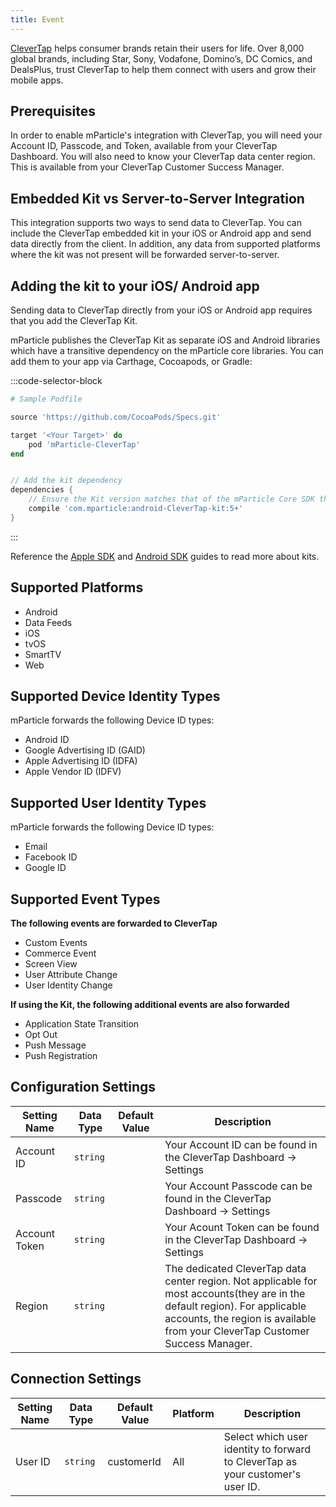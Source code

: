 ```yaml
---
title: Event
---
```


[CleverTap](https://www.clevertap.com/) helps consumer brands retain their users for life. Over 8,000 global brands, including Star, Sony, Vodafone, Domino’s, DC Comics, and DealsPlus, trust CleverTap to help them connect with users and grow their mobile apps.

## Prerequisites

In order to enable mParticle's integration with CleverTap, you will need your Account ID, Passcode, and Token, available from your CleverTap Dashboard. You will also need to know your CleverTap data center region. This is available from your CleverTap Customer Success Manager. 

## Embedded Kit vs Server-to-Server Integration

This integration supports two ways to send data to CleverTap. You can include the CleverTap embedded kit in your iOS or Android app and send data directly from the client. In addition, any data from supported platforms where the kit was not present will be forwarded server-to-server.

## Adding the kit to your iOS/ Android app

Sending data to CleverTap directly from your iOS or Android app requires that you add the CleverTap Kit.

mParticle publishes the CleverTap Kit as separate iOS and Android libraries which have a transitive dependency on the mParticle core libraries. You can add them to your app via Carthage, Cocoapods, or Gradle:

:::code-selector-block
~~~ruby
# Sample Podfile

source 'https://github.com/CocoaPods/Specs.git'

target '<Your Target>' do
    pod 'mParticle-CleverTap'
end
~~~

~~~groovy

// Add the kit dependency
dependencies {
    // Ensure the Kit version matches that of the mParticle Core SDK that you're using
    compile 'com.mparticle:android-CleverTap-kit:5+' 
}
~~~
:::

<!-- 

For iOS, note that the CleverTap SDK is a static library. Reference our documentation for [working with static libraries](/developers/sdk/ios/getting-started/#working-with-static-libraries).

-->

Reference the [Apple SDK](/developers/sdk/ios/kits/) and [Android SDK](/developers/sdk/android/kits/) guides to read more about kits.

## Supported Platforms

* Android
* Data Feeds
* iOS
* tvOS 
* SmartTV
* Web

## Supported Device Identity Types

mParticle forwards the following Device ID types:

* Android ID
* Google Advertising ID (GAID)
* Apple Advertising ID (IDFA)
* Apple Vendor ID (IDFV) 

## Supported User Identity Types

mParticle forwards the following Device ID types:

* Email
* Facebook ID
* Google ID

## Supported Event Types

**The following events are forwarded to CleverTap**

* Custom Events
* Commerce Event
* Screen View
* User Attribute Change
* User Identity Change

**If using the Kit, the following additional events are also forwarded**
* Application State Transition
* Opt Out
* Push Message
* Push Registration

## Configuration Settings

Setting Name| Data Type | Default Value | Description
|---|---|---|---|
Account ID | `string` | | Your Account ID can be found in the CleverTap Dashboard -> Settings |
Passcode | `string` | | Your Account Passcode can be found in the CleverTap Dashboard -> Settings | 
Account Token | `string` | | Your Acount Token can be found in the CleverTap Dashboard -> Settings | 
Region | `string` | | The dedicated CleverTap data center region.  Not applicable for most accounts(they are in the default region).  For applicable accounts, the region is available from your CleverTap Customer Success Manager. |

## Connection Settings

| Setting Name |  Data Type    | Default Value | Platform | Description |
| ---|---|---|---|---
| User ID | `string` | customerId | All| Select which user identity to forward to CleverTap as your customer's user ID. |
